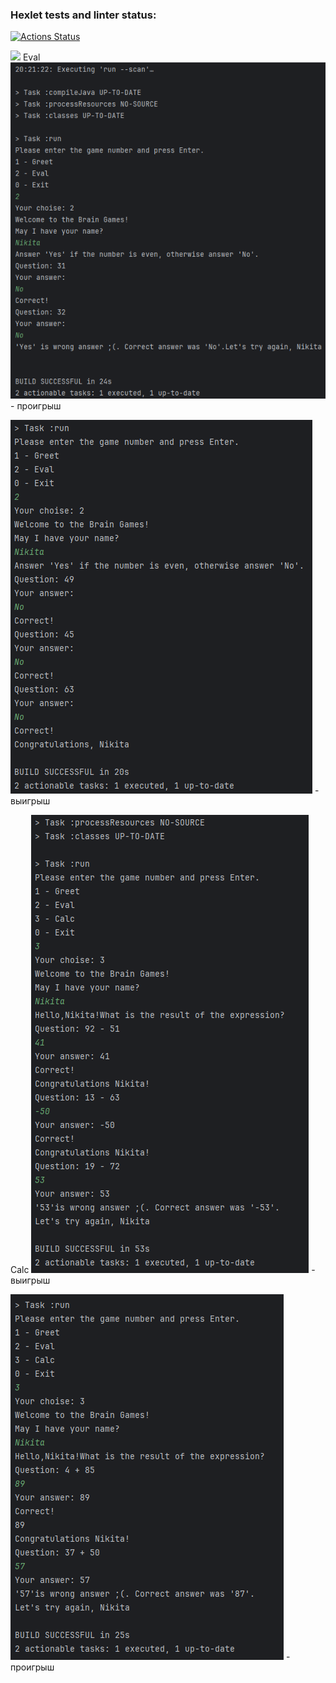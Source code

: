 ### Hexlet tests and linter status:
[![Actions Status](https://github.com/Lakever/java-project-61/actions/workflows/hexlet-check.yml/badge.svg)](https://github.com/Lakever/java-project-61/actions)

<a href="https://codeclimate.com/github/Lakever/java-project-61/maintainability"><img src="https://api.codeclimate.com/v1/badges/8f392e1d6d596171474f/maintainability" /></a>
Eval
![img_1.png](img_1.png)  - проигрыш

![img_2.png](img_2.png) - выигрыш

Calc
![img_3.png](img_3.png) - выигрыш

![img_4.png](img_4.png) - проигрыш